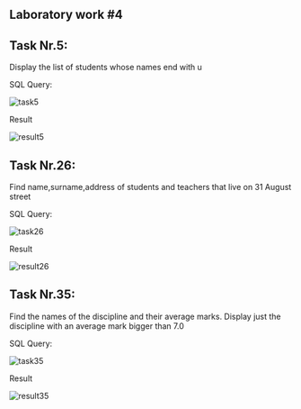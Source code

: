 Laboratory work #4
--
Task Nr.5: 
--
Display the list of students whose names end with u

SQL Query:

![task5](https://user-images.githubusercontent.com/36602388/47678673-01369b00-dbcb-11e8-9c41-1ef8219f8112.jpg)

Result

![result5](https://user-images.githubusercontent.com/36602388/47679052-f0d2f000-dbcb-11e8-947e-d5382350e42a.jpg)

Task Nr.26: 
-- 
Find name,surname,address of students and teachers that live on 31 August street

SQL Query:

![task26](https://user-images.githubusercontent.com/36602388/47679593-40fe8200-dbcd-11e8-9e58-edfb2911e957.jpg)

Result

![result26](https://user-images.githubusercontent.com/36602388/47679497-0eed2000-dbcd-11e8-8dac-4a420a587816.jpg)

Task Nr.35:  
--
Find the names of the discipline and their average marks. Display just the discipline with an average mark bigger than 7.0

SQL Query:

![task35](https://user-images.githubusercontent.com/36602388/47679652-6e4b3000-dbcd-11e8-8af8-a8f986ce1799.jpg)

Result

![result35](https://user-images.githubusercontent.com/36602388/47679760-b1a59e80-dbcd-11e8-93cc-c905d1301db7.jpg)
